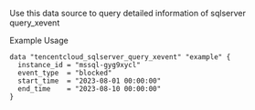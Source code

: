Use this data source to query detailed information of sqlserver query_xevent

Example Usage

```hcl
data "tencentcloud_sqlserver_query_xevent" "example" {
  instance_id = "mssql-gyg9xycl"
  event_type  = "blocked"
  start_time  = "2023-08-01 00:00:00"
  end_time    = "2023-08-10 00:00:00"
}
```